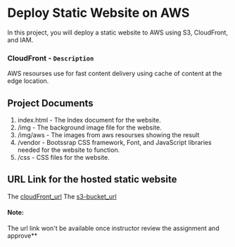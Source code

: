 # Deploy Static Website on AWS

In this project, you will deploy a static website to AWS using S3, CloudFront, and IAM.

### CloudFront - `Description`
AWS resourses use for fast content delivery using cache of content at the edge location.

## Project Documents
1. index.html - The Index document for the website.
2. /img - The background image file for the website.
3. /img/aws - The images from aws resourses showing the result
4. /vendor - Bootssrap CSS framework, Font, and JavaScript libraries needed for the website to function.
5. /css - CSS files for the website.


## URL Link for the hosted static website
The [cloudFront_url](https://d1ulz5ghgs0fav.cloudfront.net/)
The [s3-bucket_url](http://my-6923-6136-1937-bucket.s3-website-us-east-1.amazonaws.com/)

#### Note: 
The url link won't be available once instructor review the assignment and approve**

<!---
The url link won't be available once instructor review the assignment and approve**
--->
